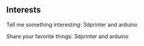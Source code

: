 ## Interests
<p>Tell me something interesting: 3dprinter and arduino</p>
<p>Share your favorite things: 3dprinter and arduino</p>
